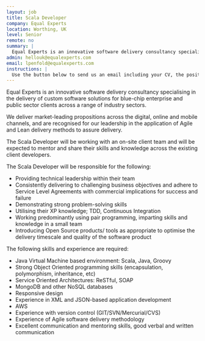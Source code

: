 ```yaml
---
layout: job
title: Scala Developer
company: Equal Experts
location: Worthing, UK
level: Senior
remote: no
summary: |
  Equal Experts is an innovative software delivery consultancy specialising in the delivery of custom software solutions for blue-chip enterprise and public sector clients across a range of industry sectors. This role is a Scala Developer with solid software development and design experience.
admin: hellouk@equalexperts.com
email: lpenfold@equalexperts.com
instructions: |
  Use the button below to send us an email including your CV, the position you're applying for, and anything else you might want to say.
---
```


<!-- break -->

Equal Experts is an innovative software delivery consultancy specialising in the delivery of custom software solutions for blue-chip enterprise and public sector clients across a range of industry sectors.

We deliver market-leading propositions across the digital, online and mobile channels, and are recognised for our leadership in the application of Agile and Lean delivery methods to assure delivery.

The Scala Developer will be working with an on-site client team and will be expected to mentor and share their skills and knowledge across the existing client developers.

The Scala Developer will be responsible for the following:

- Providing technical leadership within their team
- Consistently delivering to challenging business objectives and adhere to Service Level Agreements with commercial implications for success and failure
- Demonstrating strong problem-solving skills
- Utilising their XP knowledge; TDD, Continuous Integration
- Working predominantly using pair programming, imparting skills and knowledge in a small team
- Introducing Open Source products/ tools as appropriate to optimise the delivery timescale and quality of the software product


The following skills and experience are required:

- Java Virtual Machine based environment: Scala, Java, Groovy
- Strong Object Oriented programming skills (encapsulation, polymorphism, inheritance, etc)
- Service Oriented Architectures: ReSTful, SOAP
- MongoDB and other NoSQL databases
- Responsive design
- Experience in XML and JSON-based application development
- AWS
- Experience with version control (GIT/SVN/Mercurial/CVS)
- Experience of Agile software delivery methodology
- Excellent communication and mentoring skills, good verbal and written communication



